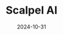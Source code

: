 ---  
layout: startup_page  
title: "Scalpel AI"  
id: "scalpel.ai"  
permalink: "/scalpelaiscalpel.ai10312024/"  
website: "https://www.scalpel.ai/"  
funding_round: ""  
funding_amount: "$4.8M"  
investors: "Mercia Ventures, Tensor Ventures, private investors"  
about: "Scalpel AI uses computer vision and machine learning to manage and track surgical tools and implants, creating a digital twin for each tool throughout its journey. This improves efficiency, reduces errors, and enhances the safety of surgical procedures, especially in situations with staff shortages. The platform verifies the contents of surgical trays to ensure the right equipment is available."  
markets: "Medtech, AI, Healthcare, Digital Health, Artificial Intelligence & Machine Learning, HealthTech"  
hq: "London, England, United Kingdom"  
founded_year: "2017"  
linkedin: "https://www.linkedin.com/company/scalpel-ltd"  
twitter: "https://twitter.com/Scalpelsafety"  
instagram: ""  
facebook: ""  
crunchbase: "https://www.crunchbase.com/organization/scalpel"  
pitchbook: "https://pitchbook.com/profiles/company/234245-98"  

date_display: "31-Oct-2024"  
date: "2024-10-31"

# SEO Optimization  
meta_title: "Scalpel AI -  Funding ($4.8M)"  
meta_description: "Scalpel AI, Scalpel AI uses computer vision and machine learning to manage and track surgical tools and implants, creating a digital twin for each tool throughout..."  
meta_keywords: "Scalpel AI, Medtech, AI, Healthcare, Digital Health, Artificial Intelligence & Machine Learning, HealthTech,  funding"  
canonical_url: "https://startup.projectstartups.com/scalpelaiscalpel.ai10312024/"  
---